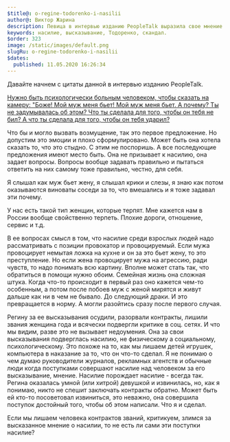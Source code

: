 ```yaml
---
$title@: o-regine-todorenko-i-nasilii
author@: Виктор Жарина
description: Певица в интервью изданию PeopleTalk выразила свое мнение насчет насилия. Позже разгорелся скандал и ее лишили звания Женщина года, разорвали контракты крупные бренды и осудили
keywords: насилие, высказывание, Тодоренко, скандал.
$order: 323
image: /static/images/default.png
slugRu: o-regine-todorenko-i-nasilii
$dates:
  published: 11.05.2020 16:26:34
---
```



Давайте начнем с цитаты данной в интервью изданию PeopleTalk. 

[Нужно быть психологически больным человеком, чтобы сказать на камеру: "Боже! Мой муж меня бьет! Мой муж меня бьет. А почему? Ты не задумывалась об этом? Что ты сделала для того, чтобы он тебя не бил? А что ты сделала для того, чтобы он тебя ударил?](https://www.m24.ru/articles/obshchestvo/27042020/156651)

Что бы и могло вызвать возмущение, так это первое предложение. Но допустим это эмоции и плохо сформулировано. Может быть она хотела сказать то, что это стыдно. С этим не поспоришь. А все последующие предложения имеют место быть. Она не призывает к насилию, она задает вопросы. Вопросы вообще задавать правильно и пытаться ответить на них самому тоже правильно, честно, для себя.

Я слышал как муж бьет жену, я слышал крики и слезы, я знаю как потом оказываются виноваты соседи за то, что вмешались и я тоже задавал эти почему.

У нас есть такой тип женщин, которые терпят. Мне кажется нам в России вообще свойственно терпеть. Плохие дороги, отношение, сервис и т.д.

В ее вопросах смысл в том, что насилие среди взрослых людей надо рассматривать с позиции провокатор и провоцируемый. Если мужа провоцирует немытая ложка на кухне и он за это бьет жену, то это преступление. Но если жена провоцирует мужа на агрессию, ради чувств, то надо понимать всю картину. Вполне может стать так, что обратиться в помощи нужно обоим. Семейная жизнь она сложная штука. Когда что-то происходит в первый раз оно кажется чем-то особенным, а потом после побоев муж с женой мирятся и живут дальше как ни в чем не бывало. До следующий драки. И это превращается в норму. А могли разойтись сразу после первого случая.

Регину за ее высказывания осудили, разорвали контракты, лишили звания женщина года и всячески подвергли критике в соц. сетях. И что мы видим, разве это не вызывает недоумения. Она за свои высказывания подверглась насилию, не физическому а социальному, психологическому. Это похоже на то, как мы лишаем детей игрушек, компьютера в наказание за то, что он что-то сделал. 
Я не понимаю о чем думаю руководители журналов, рекламных агентств и обычные люди когда поступками совершают насилие над человеком за его высказывание, мнение. Насилие порождает насилие - всегда так.
Регина оказалась умной (или хитрой) девушкой и извинилась, но, как я понимаю, никто не спешит заключать контракты обратно. Может быть ей кто-то посоветовал извиниться, это неважно, она совершила поступок достойный того, чтобы об этом написали. Что я и сделал.

Если мы лишаем человека контрактов званий, критикуем, злимся за высказанное мнение о насилии, то не есть ли сами эти поступки насилие?
